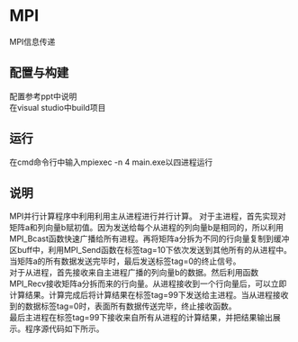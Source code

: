 # MPI
MPI信息传递
## 配置与构建
配置参考ppt中说明  
在visual studio中build项目
## 运行
在cmd命令行中输入mpiexec -n 4 main.exe以四进程运行
## 说明
MPI并行计算程序中利用利用主从进程进行并行计算。 
对于主进程，首先实现对矩阵a和列向量b赋初值。因为发送给每个从进程的列向量b是相同的，所以利用MPI_Bcast函数快速广播给所有进程。再将矩阵a分拆为不同的行向量复制到缓冲区buff中，利用MPI_Send函数在标签tag=10下依次发送到其他所有的从进程中。当矩阵a的所有数据发送完毕时，最后发送标签tag=0的终止信号。  
对于从进程，首先接收来自主进程广播的列向量b的数据。然后利用函数MPI_Recv接收矩阵a分拆而来的行向量。从进程接收到一个行向量后，可以立即计算结果。计算完成后将计算结果在标签tag=99下发送给主进程。当从进程接收到的数据标签tag=0时，表面所有数据传送完毕，终止接收函数。  
最后主进程在标签tag=99下接收来自所有从进程的计算结果，并把结果输出展示。程序源代码如下所示。 
